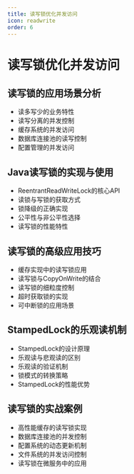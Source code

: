 ```yaml
---
title: 读写锁优化并发访问
icon: readwrite
order: 6
---
```


# 读写锁优化并发访问

## 读写锁的应用场景分析

- 读多写少的业务特性
- 读写分离的并发控制
- 缓存系统的并发访问
- 数据库连接池的读写控制
- 配置管理的并发访问

## Java读写锁的实现与使用

- ReentrantReadWriteLock的核心API
- 读锁与写锁的获取方式
- 锁降级的正确实现
- 公平性与非公平性选择
- 读写锁的性能特性

## 读写锁的高级应用技巧

- 缓存实现中的读写锁应用
- 读写锁与CopyOnWrite的结合
- 读写锁的细粒度控制
- 超时获取锁的实现
- 可中断锁的应用场景

## StampedLock的乐观读机制

- StampedLock的设计原理
- 乐观读与悲观读的区别
- 乐观读的验证机制
- 锁模式的转换策略
- StampedLock的性能优势

## 读写锁的实战案例

- 高性能缓存的读写锁实现
- 数据库连接池的并发控制
- 配置系统的动态更新机制
- 文件系统的并发访问控制
- 读写锁在微服务中的应用
